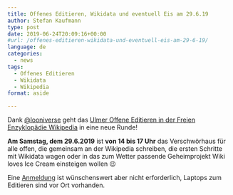 ```yaml
---
title: Offenes Editieren, Wikidata und eventuell Eis am 29.6.19
author: Stefan Kaufmann
type: post
date: 2019-06-24T20:09:16+00:00
#url: /offenes-editieren-wikidata-und-eventuell-eis-am-29-6-19/
language: de
categories:
  - news
tags:
  - Offenes Editieren
  - Wikidata
  - Wikipedia
format: aside

---
```

Dank [@looniverse][1] geht das [Ulmer Offene Editieren in der Freien Enzyklopädie Wikipedia][2] in eine neue Runde!

**Am Samstag, dem 29.6.2019** ist **von 14 bis 17 Uhr** das Verschwörhaus für alle offen, die gemeinsam an der Wikipedia schreiben, die ersten Schritte mit Wikidata wagen oder in das zum Wetter passende Geheimprojekt Wiki loves Ice Cream einsteigen wollen 😉

Eine [Anmeldung][3] ist wünschenswert aber nicht erforderlich, Laptops zum Editieren sind vor Ort vorhanden.

 [1]: https://twitter.com/looniverse
 [2]: https://de.wikipedia.org/wiki/Wikipedia:Ulm/Neu-Ulm
 [3]: https://de.wikipedia.org/wiki/Wikipedia:Ulm/Neu-Ulm#Ich_nehme_am_29._Juni_teil_(vorgeschlagener_Zeitrahmen:_14_bis_17_Uhr)
